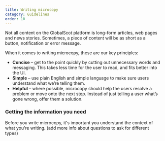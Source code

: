 ```yaml
---
title: Writing microcopy
category: Guidelines
order: 10
---
```


Not all content on the GlobalScot platform is long-form articles, web pages and news stories. Sometimes, a piece of content will be as short as a button, notification or error message.

When it comes to writing microcopy, these are our key principles:
* **Concise** – get to the point quickly by cutting out unnecessary words and messaging. This takes less time for the user to read, and fits better into the UI.
* **Simple** – use plain English and simple language to make sure users understand what we’re telling them.
* **Helpful** – where possible, microcopy should help the users resolve a problem or move onto the next step. Instead of just telling a user what’s gone wrong, offer them a solution.

### Getting the information you need

Before you write microcopy, it's important you understand the context of what you're writing. (add more info about questions to ask for different types)
